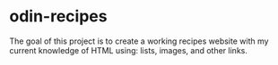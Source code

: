 # odin-recipes
The goal of this project is to create a working recipes website with my current knowledge of HTML using: lists, images, and other links.